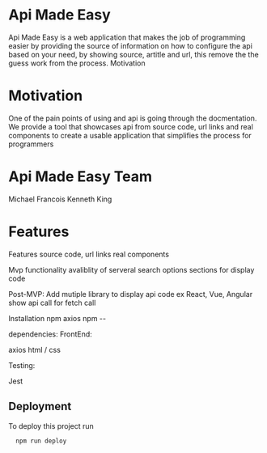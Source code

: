 

# Api Made Easy 

Api Made Easy is a web application that makes the job of programming easier by providing the source of information on how to configure the api based on your need, by showing source, artitle and url, this remove the the guess work from the process.
Motivation

# Motivation 

One of the pain points of using and api is going through the docmentation. We provide a tool that showcases api from source code, url links and real components to create a usable application that simplifies the process for programmers

# Api Made Easy Team 

Michael Francois Kenneth King 

# Features

Features source code, url links real components

Mvp functionality avaliblity of serveral search options sections for display code

Post-MVP: Add mutiple library to display api code ex React, Vue, Angular show api call for fetch call

Installation npm axios npm --

dependencies: FrontEnd:

axios html / css





Testing:

Jest


## Deployment

To deploy this project run

```bash
  npm run deploy
```

